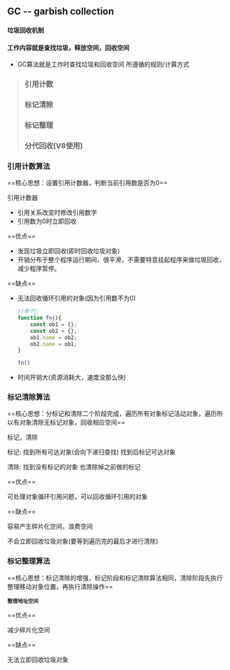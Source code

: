 ## GC -- garbish collection

#### 垃圾回收机制

#### 工作内容就是查找垃圾，释放空间，回收空间

- GC算法就是工作时查找垃圾和回收空间 所遵循的规则/计算方式



> ### 引用计数
>
> ### 标记清除
>
> ### 标记整理
>
> ### 分代回收(V8使用)



### 引用计数算法

==核心思想：设置引用计数器，判断当前引用数是否为0==

引用计数器

- 引用关系改变时修改引用数字
- 引用数为0时立即回收

==优点==

- 发现垃圾立即回收(即时回收垃圾对象)
- 开销分布于整个程序运行期间，很平滑，不需要特意挂起程序来做垃圾回收，减少程序暂停。

==缺点==

- 无法回收循环引用的对象(因为引用数不为0)

  ```js
  //举个🌰
  function fn(){
      const ob1 = {};
      const ob2 = {};
      ob1.name = ob2;
      ob2.name = ob1;
  }
  
  fn()
  ```

- 时间开销大(资源消耗大，速度没那么快)





### 标记清除算法

==核心思想：分标记和清除二个阶段完成，遍历所有对象标记活动对象，遍历所以有对象清除无标记对象，回收相应空间==



标记，清除

标记: 找到所有可达对象(会向下递归查找) 找到后标记可达对象

清除: 找到没有标记的对象 也清除掉之前做的标记



==优点==

可处理对象循环引用问题，可以回收循环引用的对象

==缺点==

容易产生碎片化空间，浪费空间

不会立即回收垃圾对象(要等到遍历完的最后才进行清除)



### 标记整理算法

==核心思想：标记清除的增强，标记阶段和标记清除算法相同，清除阶段先执行整理移动对象位置，再执行清除操作==

**`整理地址空间`**

==优点==

减少碎片化空间

==缺点==

无法立即回收垃圾对象